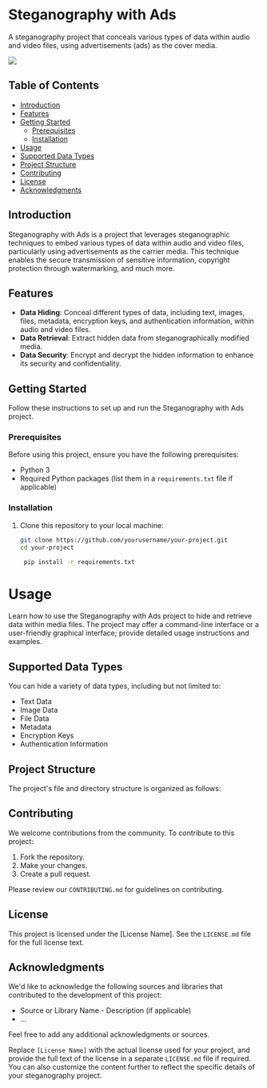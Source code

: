 
# Steganography with Ads

A steganography project that conceals various types of data within audio and video files, using advertisements (ads) as the cover media.

![](https://1.bp.blogspot.com/-8mE4GoLv6Eo/X0aZuUgyIBI/AAAAAAAAnvk/_ovdPkl2Ef8MJdQTPHfGqZU-QP-12cBPgCLcBGAsYHQ/s1600/0.2.png)

## Table of Contents

- [Introduction](#introduction)
- [Features](#features)
- [Getting Started](#getting-started)
  - [Prerequisites](#prerequisites)
  - [Installation](#installation)
- [Usage](#usage)
- [Supported Data Types](#supported-data-types)
- [Project Structure](#project-structure)
- [Contributing](#contributing)
- [License](#license)
- [Acknowledgments](#acknowledgments)

## Introduction

Steganography with Ads is a project that leverages steganographic techniques to embed various types of data within audio and video files, particularly using advertisements as the carrier media. This technique enables the secure transmission of sensitive information, copyright protection through watermarking, and much more.

## Features

- **Data Hiding**: Conceal different types of data, including text, images, files, metadata, encryption keys, and authentication information, within audio and video files.
- **Data Retrieval**: Extract hidden data from steganographically modified media.
- **Data Security**: Encrypt and decrypt the hidden information to enhance its security and confidentiality.

## Getting Started

Follow these instructions to set up and run the Steganography with Ads project.

### Prerequisites

Before using this project, ensure you have the following prerequisites:

- Python 3
- Required Python packages (list them in a `requirements.txt` file if applicable)

### Installation

1. Clone this repository to your local machine:

   ```bash
   git clone https://github.com/yourusername/your-project.git
   cd your-project

    pip install -r requirements.txt

# Usage

Learn how to use the Steganography with Ads project to hide and retrieve data within media files. The project may offer a command-line interface or a user-friendly graphical interface; provide detailed usage instructions and examples.

## Supported Data Types

You can hide a variety of data types, including but not limited to:

- Text Data
- Image Data
- File Data
- Metadata
- Encryption Keys
- Authentication Information

## Project Structure

The project's file and directory structure is organized as follows:


## Contributing

We welcome contributions from the community. To contribute to this project:

1. Fork the repository.
2. Make your changes.
3. Create a pull request.

Please review our `CONTRIBUTING.md` for guidelines on contributing.

## License

This project is licensed under the [License Name]. See the `LICENSE.md` file for the full license text.

## Acknowledgments

We'd like to acknowledge the following sources and libraries that contributed to the development of this project:

- Source or Library Name - Description (if applicable)
- ...

Feel free to add any additional acknowledgments or sources.

Replace `[License Name]` with the actual license used for your project, and provide the full text of the license in a separate `LICENSE.md` file if required. You can also customize the content further to reflect the specific details of your steganography project.

